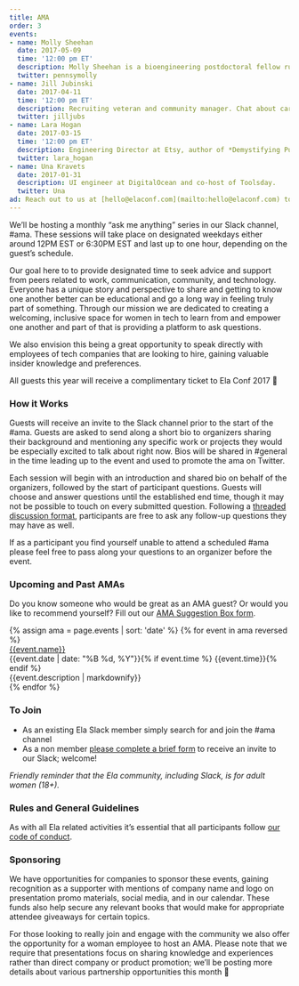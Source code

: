 ```yaml
---
title: AMA
order: 3
events:
- name: Molly Sheehan
  date: 2017-05-09
  time: '12:00 pm ET'
  description: Molly Sheehan is a bioengineering postdoctoral fellow running for US Congress.
  twitter: pennsymolly
- name: Jill Jubinski
  date: 2017-04-11
  time: '12:00 pm ET'
  description: Recruiting veteran and community manager. Chat about career growth and direction, salary negotiations, mentorships, and more.
  twitter: jilljubs
- name: Lara Hogan
  date: 2017-03-15
  time: '12:00 pm ET'
  description: Engineering Director at Etsy, author of *Demystifying Public Speaking* and *Designing for Performance*.
  twitter: lara_hogan
- name: Una Kravets
  date: 2017-01-31
  description: UI engineer at DigitalOcean and co-host of Toolsday.
  twitter: Una
ad: Reach out to us at [hello@elaconf.com](mailto:hello@elaconf.com) to secure an AMA sponsorship.
---
```


We’ll be hosting a monthly “ask me anything” series in our Slack channel, #ama. These sessions will take place on designated weekdays either around 12PM EST or 6:30PM EST and last up to one hour, depending on the guest’s schedule.

Our goal here to to provide designated time to seek advice and support from peers related to work, communication, community, and technology. Everyone has a unique story and perspective to share and getting to know one another better can be educational and go a long way in feeling truly part of something. Through our mission we are dedicated to creating a welcoming, inclusive space for women in tech to learn from and empower one another and part of that is providing a platform to ask questions.

We also envision this being a great opportunity to speak directly with employees of tech companies that are looking to hire, gaining valuable insider knowledge and preferences.

All guests this year will receive a complimentary ticket to Ela Conf 2017 🤗

### How it Works

Guests will receive an invite to the Slack channel prior to the start of the #ama. Guests are asked to send along a short bio to organizers sharing their background and mentioning any specific work or projects they would be especially excited to talk about right now. Bios will be shared in #general in the time leading up to the event and used to promote the ama on Twitter.

Each session will begin with an introduction and shared bio on behalf of the organizers, followed by the start of participant questions. Guests will choose and answer questions until the established end time, though it may not be possible to touch on every submitted question. Following a [threaded discussion format](https://slackhq.com/threaded-messaging-comes-to-slack-417ffba054bd#.t88f3budk), participants are free to ask any follow-up questions they may have as well.

If as a participant you find yourself unable to attend a scheduled #ama please feel free to pass along your questions to an organizer before the event.

### Upcoming and Past AMAs

Do you know someone who would be great as an AMA guest? Or would you like to recommend yourself? Fill out our [AMA Suggestion Box form](https://goo.gl/forms/i0QOjNupmO9e9hWA3).

<div class="events">
  {% assign ama = page.events | sort: 'date' %}
  {% for event in ama reversed %}
  <div class="event">
    <div style="background-image: url(/img/ama/{{event.name | slugify}}.jpg)" class="speaker-img-small event-img  hide-small"></div>
    <div class="event-details">
      <a href="https://twitter.com/{{event.twitter}}" class="speaker-name">{{event.name}}</a>
      <div class="speaker-date small">{{event.date | date: "%B %d, %Y"}}{% if event.time %} {{event.time}}{% endif %}</div>
      <div class="speaker-description">{{event.description | markdownify}}</div>
    </div>
  </div>
  {% endfor %}
</div>

### To Join

* As an existing Ela Slack member simply search for and join the #ama channel
* As a non member [please complete a brief form](https://docs.google.com/forms/d/e/1FAIpQLSctRXPSgQaXHkawUB2gP8NR0w41KsAbZit8AZr4q19swxQ50A/viewform) to receive an invite to our Slack; welcome!

*Friendly reminder that the Ela community, including Slack, is for adult women (18+).*

### Rules and General Guidelines

As with all Ela related activities it’s essential that all participants follow [our code of conduct](http://elaconf.com/code-of-conduct).

### Sponsoring

We have opportunities for companies to sponsor these events, gaining recognition as a supporter with mentions of company name and logo on presentation promo materials, social media, and in our calendar. These funds also help secure any relevant books that would make for appropriate attendee giveaways for certain topics.

For those looking to really join and engage with the community we also offer the opportunity for a woman employee to host an AMA. Please note that we require that presentations focus on sharing knowledge and experiences rather than direct company or product promotion; we’ll be posting more details about various partnership opportunities this month 🎁
